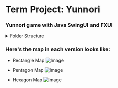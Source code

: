 # Term Project: Yunnori
### Yunnori game with Java SwingUI and FXUI

<details>
<summary>Folder Structure</summary>

  ```
  yunnori-game/
  ├── pom.xml
  └── src/
      └── main/
          └── java/
              └── yunnori/  <--------------------------------- Base package 'yunnori'
                  ├── Launcher.java
                  │
                  ├── core/  <---------------------------- Sub-package 'yunnori.core'
                  │   ├── GameLogicController.java
                  │   ├── Board.java
                  │   ├── Piece.java
                  │   ├── Team.java
                  │   ├── BoardType.java
                  │   ├── YunnoriRoll.java
                  │   └── YunnoriRoller.java
                  │
                  ├── swingui/  <------------------------- Sub-package 'yunnori.swingui'
                  │   ├── YunnoriSwingView.java
                  │   └── BoardPanel.java
                  │
                  └── fxui/     <------------------------- Sub-package 'yunnori.fxui'
                      ├── YunnoriFXView.java
                      └── BoardCanvas.java
  ```

</details>


### Here's the map in each version looks like:

- Rectangle Map
![Image](https://github.com/user-attachments/assets/3c1def41-1360-4907-82ab-a5e90f436f0e)


- Pentagon Map
![Image](https://github.com/user-attachments/assets/58962058-0940-441a-9ab6-6a6abc8553c0)


- Hexagon Map
![Image](https://github.com/user-attachments/assets/bf167b29-5f27-416d-a76d-1873c6b58569)
